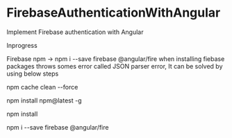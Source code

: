 # FirebaseAuthenticationWithAngular
Implement Firebase authentication with Angular

Inprogress

Firebase npm -> npm i --save firebase @angular/fire
when installing fiebase packages throws somes error called JSON parser error, It can be solved by using below steps

npm cache clean --force

npm install npm@latest -g

npm install

npm i --save firebase @angular/fire

